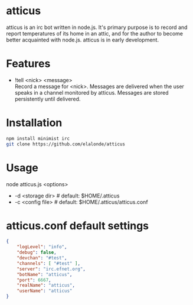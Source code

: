 atticus
====

atticus is an irc bot written in node.js. It's primary purpose is to record and report temperatures of its home in an attic, and for the author to become better acquainted with node.js. atticus is in early development.

Features
========
* !tell \<nick\> \<message\><br /> 
  Record a message for \<nick\>. Messages are delivered when the user speaks in a channel monitored by atticus. Messages are stored persistently until delivered.

Installation
==========
``` sh
npm install minimist irc
git clone https://github.com/elalonde/atticus
```

Usage
====
node atticus.js \<options\>
* -d \<storage dir\> # default: $HOME/.atticus
* -c \<config file\> # default: $HOME/.atticus/atticus.conf

atticus.conf default settings
====
``` json
{
    "logLevel": "info",
    "debug": false,
    "devchan": "#test",
    "channels": [ "#test" ],
    "server": "irc.efnet.org",
    "botName": "atticus",
    "port": 6667,
    "realName": "atticus",
    "userName": "atticus"
}
